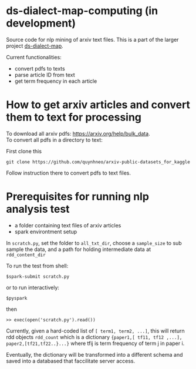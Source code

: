 # ds-dialect-map-computing (in development)

Source code for nlp mining of arxiv text files. This is a part of the larger project [ds-dialect-map](https://github.com/ds3-nyu-archive/ds-dialect-map).

Current functionalities:
- convert pdfs to texts
- parse article ID from text
- get term frequency in each article

# How to get arxiv articles and convert them to text for processing
To download all arxiv pdfs: https://arxiv.org/help/bulk_data.  
To convert all pdfs in a directory to text:

First clone this

```
git clone https://github.com/quynhneo/arxiv-public-datasets_for_kaggle
```
Follow instruction there to convert pdfs to text files. 

# Prerequisites for running nlp analysis test
- a folder containing text files of arxiv articles
- spark environtment setup

In `scratch.py`, set the folder to `all_txt_dir`, choose a `sample_size` to sub sample the data, and a path for holding intermediate data at `rdd_content_dir`

To run the test from shell:
```
$spark-submit scratch.py
```

or to run interactively:
```
$pyspark
```

then

```
>> exec(open('scratch.py').read())
```

Currently, given a hard-coded list of `[ term1, term2, ...]`, this will return rdd objects `rdd_count` which is a dictionary `{paper1,[ tf11, tf12 ,...], paper2,[tf21,tf22..}...}` where tfij is term frequency of term j in paper i.

Eventually, the dictionary will be transformed into a different schema and saved into a databased that faccilitate server access. 
